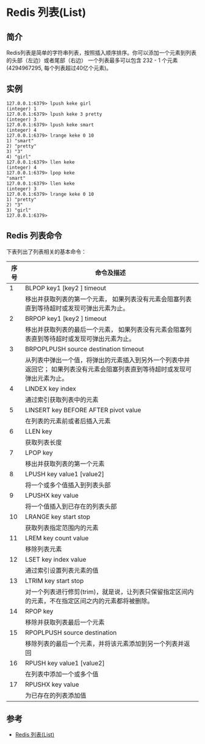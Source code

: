 # Redis 列表(List)

## 简介

Redis列表是简单的字符串列表，按照插入顺序排序。你可以添加一个元素到列表的头部（左边）或者尾部（右边）
一个列表最多可以包含 232 - 1 个元素 (4294967295, 每个列表超过40亿个元素)。

## 实例

```
127.0.0.1:6379> lpush keke girl
(integer) 1
127.0.0.1:6379> lpush keke 3 pretty
(integer) 3
127.0.0.1:6379> lpush keke smart
(integer) 4
127.0.0.1:6379> lrange keke 0 10
1) "smart"
2) "pretty"
3) "3"
4) "girl"
127.0.0.1:6379> llen keke
(integer) 4
127.0.0.1:6379> lpop keke
"smart"
127.0.0.1:6379> llen keke
(integer) 3
127.0.0.1:6379> lrange keke 0 10
1) "pretty"
2) "3"
3) "girl"
127.0.0.1:6379>
```
 

## Redis 列表命令

下表列出了列表相关的基本命令：


|序号   |命令及描述|
| - | - |
|1   |   BLPOP key1 [key2 ] timeout|
||移出并获取列表的第一个元素， 如果列表没有元素会阻塞列表直到等待超时或发现可弹出元素为止。|
|2   |   BRPOP key1 [key2 ] timeout|
||移出并获取列表的最后一个元素， 如果列表没有元素会阻塞列表直到等待超时或发现可弹出元素为止。|
|3   |   BRPOPLPUSH source destination timeout|
||从列表中弹出一个值，将弹出的元素插入到另外一个列表中并返回它； 如果列表没有元素会阻塞列表直到等待超时或发现可弹出元素为止。|
|4  |    LINDEX key index|
||通过索引获取列表中的元素|
|5  |    LINSERT key BEFORE AFTER pivot value|
||在列表的元素前或者后插入元素|
|6   |   LLEN key|
||获取列表长度|
|7   |   LPOP key|
||移出并获取列表的第一个元素|
|8   |   LPUSH key value1 [value2]|
||将一个或多个值插入到列表头部|
|9 |     LPUSHX key value|
||将一个值插入到已存在的列表头部|
|10 |    LRANGE key start stop|
||获取列表指定范围内的元素|
|11  |   LREM key count value|
||移除列表元素|
|12  |   LSET key index value|
||通过索引设置列表元素的值|
|13  |   LTRIM key start stop|
||对一个列表进行修剪(trim)，就是说，让列表只保留指定区间内的元素，不在指定区间之内的元素都将被删除。|
|14  |   RPOP key|
||移除并获取列表最后一个元素|
|15  |   RPOPLPUSH source destination|
||移除列表的最后一个元素，并将该元素添加到另一个列表并返回|
|16 |    RPUSH key value1 [value2]|
||在列表中添加一个或多个值|
|17  |   RPUSHX key value|
||为已存在的列表添加值|


## 参考

- [Redis 列表(List)](http://www.runoob.com/redis/redis-lists.html)
